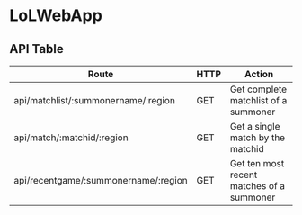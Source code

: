 # LoLWebApp
API Table
----------
| Route | HTTP | Action |
| ----- | ---- | ------ |
| api/matchlist/:summonername/:region | GET | Get complete matchlist of a summoner |
| api/match/:matchid/:region | GET | Get a single match by the matchid |
| api/recentgame/:summonername/:region | GET | Get ten most recent matches of a summoner |
